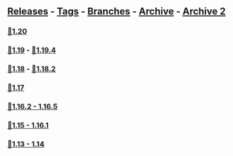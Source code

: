 ## [Releases](https://github.com/InfamousMusicify/Flying-Raijin/releases/) - [Tags](https://github.com/InfamousMusicify/Flying-Raijin/tags/) - [Branches](https://github.com/InfamousMusicify/Flying-Raijin/branches) - [Archive](https://github.com/InfamousMusicify/Flying-Raijin/releases/tag/Archive) - [Archive 2](https://github.com/InfamousMusicify/Flying-Raijin/releases/tag/Archive2)        


### [🔗1.20](https://github.com/InfamousMusicify/Flying-Raijin/releases/download/1.20/Raijin_V11.2.16-1.20.zip)     

### [🔗1.19](https://github.com/InfamousMusicify/Flying-Raijin/releases/download/11.1/Raijin_V11.1.5_19.zip) - [🔗1.19.4](https://github.com/InfamousMusicify/Flying-Raijin/releases/download/11.1/Raijin_V11.1.5_19.zip)    

### [🔗1.18](https://github.com/InfamousMusicify/Flying-Raijin/releases/download/Archive/Raijin_V11.20.18.zip) - [🔗1.18.2](https://github.com/InfamousMusicify/Flying-Raijin/releases/download/Archive/Raijin_V11.20.18.zip)      

### [🔗1.17](https://github.com/InfamousMusicify/Flying-Raijin/releases/download/Archive/Raijin_V11.12.17.zip)   

### [🔗1.16.2 - 1.16.5](https://github.com/InfamousMusicify/Flying-Raijin/releases/download/Archive/Raijin_V11.12.16.zip)   

### [🔗1.15 - 1.16.1](https://github.com/InfamousMusicify/Flying-Raijin/releases/download/Archive/Raijin_V11.12.15.zip)   

### [🔗1.13 - 1.14](https://github.com/InfamousMusicify/Flying-Raijin/releases/download/Archive/Raijin_V11.12.14.zip)   
